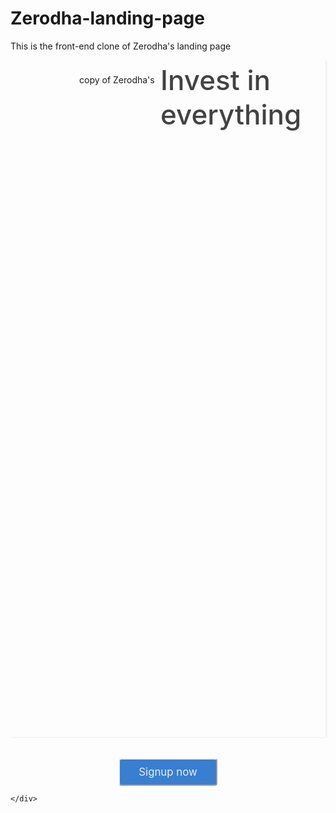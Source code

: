 # Zerodha-landing-page
This is the front-end clone of Zerodha's landing page
<!DOCTYPE html>
<html lang="en">
<head>
    <meta charset="UTF-8">
    <meta http-equiv="X-UA-Compatible" content="IE=edge">
    <meta name="viewport" content="width=device-width, initial-scale=1.0">
    <link href="https://fonts.googleapis.com/css?family=Inter:400,500" rel="stylesheet">
    <title>Welcome to Zerodha </title>
</head>
<body>
    <div style="display:flex; justify-content: space-between; padding-left: 110px; padding; padding-top:5px; padding-right:100px; box-shadow: 2px 1px 2px #eee;" >
        <img src="zerodha_logo.svg" height="17px"  width="130px"  alt="copy of Zerodha's logo" style="padding-top:18px;">

        <div style="display:flex; color: grey; font-family:Inter, serif; font-size: 16px; font-weight: 400; height:60px;">
            <div style="padding:20px;">
                Signup
              </div>
            <div style="padding:20px;">
                About
              </div>
              
            <div style="padding:20px;">
                Product   
              </div>
            <div style="padding:20px;">
                Pricing   
              </div>
            <div style="padding:20px;">
                Support  
              </div>
        </div>
    </div>
    <br>
    <br>
    <br>
    <div> 
    <div style="display:flex; justify-content:center;">
        <img width="737" src="landing.png" alt="this image was taken from offical zerodha site">
    </div>
 <br><br>
    <div style="display:flex; justify-content:center; font-family: Inter, serif; font-weight: 500; font-size:44px; color:rgb(66, 66, 66); line-height: 55px;">
        Invest in everything
    </div>

    <div style="display:flex; justify-content:center; font-family: Inter, serif; font-weight: 400; font-size:20px; color:rgb(66, 66, 66); line-height: 34px;">
    Online platform to invest in stocks, derivatives,mutual funds, and more
   </div>
    <br><br>
    <div style= "display:flex; justify-content:center;">
        <button style="border-color: #eee; font-family:Inter, serif; color:#eee; font-size:1.2em; background-color: rgb(56, 126, 209); padding: 10px 30px; border-radius:4px; ">Signup now</button> 
    </div> 
        
    </div>
</body>
</html>


